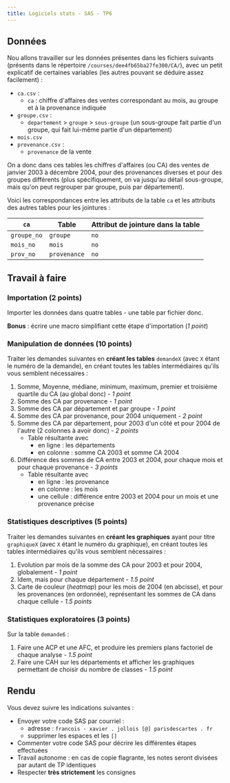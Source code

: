 ```yaml
---
title: Logiciels stats - SAS - TP6
---
```


## Données

Nou allons travailler sur les données présentes dans les fichiers suivants (présents dans le répertoire `/courses/dee4fb65ba27fe300/CA/`), avec un petit explicatif de certaines variables (les autres pouvant se déduire assez facilement) :

- `ca.csv` :
	- `ca` : chiffre d'affaires des ventes correspondant au mois, au groupe et à la provenance indiquée
- `groupe.csv` :
	- `departement` > `groupe` > `sous-groupe` (un sous-groupe fait partie d'un groupe, qui fait lui-même partie d'un département)
- `mois.csv`
- `provenance.csv` :
	- `provenance` de la vente

On a donc dans ces tables les chiffres d'affaires (ou CA) des ventes de janvier 2003 à décembre 2004, pour des provenances diverses et pour des groupes différents (plus spécifiquement, on va jusqu'au détail sous-groupe, mais qu'on peut regrouper par groupe, puis par département).

Voici les correspondances entre les attributs de la table `ca` et les attributs des autres tables pour les jointures :

| `ca` | Table | Attribut de jointure dans la table |
|-|-|-|
| `groupe_no` | `groupe` | `no`|
| `mois_no` | `mois` | `no` |
| `prov_no` | `provenance` | `no`|


## Travail à faire

### Importation (2 points)

Importer les données dans quatre tables - une table par fichier donc.

**Bonus** : écrire une macro simplifiant cette étape d'importation (*1 point*)

### Manipulation de données (10 points)

Traiter les demandes suivantes en **créant les tables** `demandeX` (avec `X` étant le numéro de la demande), en créant toutes les tables intermédiaires qu'ils vous semblent nécessaires :

1. Somme, Moyenne, médiane, minimum, maximum, premier et troisième quartile du CA (au global donc) - *1 point*
2. Somme des CA par provenance - *1 point*
3. Somme des CA par département et par groupe - *1 point*
4. Somme des CA par provenance, pour 2004 uniquement - *2 point*
5. Somme des CA par département, pour 2003 d'un côté et pour 2004 de l'autre (2 colonnes à avoir donc) - *2 points*
	- Table résultante avec 
		- en ligne : les départements
		- en colonne : somme CA 2003 et somme CA 2004
6. Différence des sommes de CA entre 2003 et 2004, pour chaque mois et pour chaque provenance - *3 points*
	- Table résultante avec 
		- en ligne : les provenance
		- en colonne : les mois
		- une cellule : différence entre 2003 et 2004 pour un mois et une provenance précise

### Statistiques descriptives (5 points)

Traiter les demandes suivantes en **créant les graphiques** ayant pour titre `graphiqueX` (avec `X` étant le numéro du graphique), en créant toutes les tables intermédiaires qu'ils vous semblent nécessaires :

1. Evolution par mois de la somme des CA pour 2003 et pour 2004, globalement - *1 point*
2. Idem, mais pour chaque département - *1.5 point*
3. Carte de couleur (*heatmap*) pour les mois de 2004 (en abcisse), et pour les provenances (en ordonnée), représentant les sommes de CA dans chaque cellule - *1.5 points*

### Statistiques exploratoires (3 points)

Sur la table `demande6` :

1. Faire une ACP et une AFC, et produire les premiers plans factoriel de chaque analyse - *1.5 point*
2. Faire une CAH sur les départements et afficher les graphiques permettant de choisir du nombre de classes - *1.5 point*


## Rendu

Vous devez suivre les indications suivantes :

- Envoyer votre code SAS par courriel : 
	- adresse : `francois - xavier . jollois [@] parisdescartes . fr`
	- supprimer les espaces et les `[]`
- Commenter votre code SAS pour décrire les différentes étapes effectuées
- Travail autonome : en cas de copie flagrante, les notes seront divisées par autant de TP identiques
- Respecter **très strictement** les consignes

